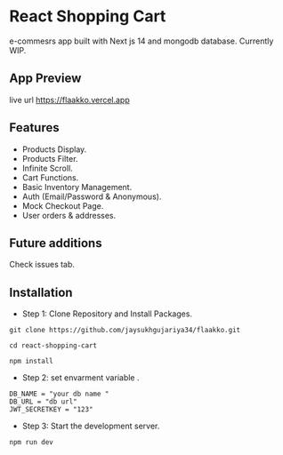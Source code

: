 # React Shopping Cart

e-commesrs app built with Next js 14 and mongodb database. Currently WIP.

## App Preview

live url https://flaakko.vercel.app

## Features

- Products Display.
- Products Filter.
- Infinite Scroll.
- Cart Functions.
- Basic Inventory Management.
- Auth (Email/Password & Anonymous).
- Mock Checkout Page.
- User orders & addresses.

## Future additions

Check issues tab.

## Installation

- Step 1: Clone Repository and Install Packages.

```
git clone https://github.com/jaysukhgujariya34/flaakko.git

cd react-shopping-cart

npm install
```

- Step 2: set envarment variable .

```
DB_NAME = "your db name "
DB_URL = "db url"
JWT_SECRETKEY = "123"

```

- Step 3: Start the development server.

```
npm run dev
```
